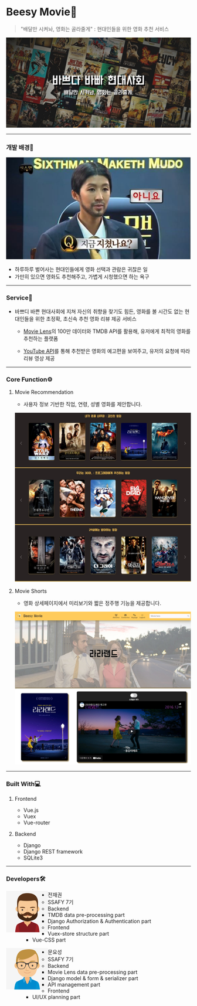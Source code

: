 # Beesy Movie:bee:

> "배달만 시켜놔, 영화는 골라줄게" : 현대인들을 위한 영화 추천 서비스

![image-20220526215656388](README.assets/image-20220526215656388.png)



---

### 개발 배경:city_sunset:

![image-20220526220820585](README.assets/image-20220526220820585.png)

- 하루하루 벌어사는 현대인들에게 영화 선택과 관람은 귀찮은 일
- 가만히 있으면 영화도 추천해주고, 가볍게 시청했으면 하는 욕구 



---

### Service:gift:

- 바쁘디 바쁜 현대사회에 지쳐 자신의 취향을 찾기도 힘든, 영화를 볼 시간도 없는 현대인들을 위한 초정확, 초신속 추천 영화 리뷰 제공 서비스 

  -  [Movie Lens](https://grouplens.org/datasets/movielens/)의 100만 데이터와 TMDB API를 활용해, 유저에게 최적의 영화를 추천하는 플랫폼

  - [YouTube API](https://console.cloud.google.com/home/dashboard?project=clean-pilot-349402&_ga=2.224289883.1362455139.1653572302-1845726553.1651802492&_gac=1.127077119.1653572302.CjwKCAjwyryUBhBSEiwAGN5OCBaFn7uZmjxCei1Jz96JDg4YvRNrX4ZCeBG4TusIQhTR5LtCxt37hBoCyvkQAvD_BwE&pli=1)를 통해 추천받은 영화의 예고편을 보여주고,  유저의 요청에 따라 리뷰 영상 제공



---

### Core Function:gear:

1. Movie Recommendation

   - 사용자 정보 기반한 직업, 연령, 성별 영화를 제안합니다.

   ![image-20220526221411228](README.assets/image-20220526221411228.png)



2. Movie Shorts

   - 영화 상세페이지에서 미리보기와 짧은 정주행 기능을 제공합니다.

   ![image-20220526221800844](README.assets/image-20220526221800844.png)

   

---

### Built With:computer:

1. Frontend

   - Vue.js
   - Vuex
   - Vue-router

   

2. Backend

   - Django
   - Django REST framework
   - SQLite3

   

---

### Developers:hammer_and_wrench:

<img src="README.assets/image-20220526221946950.png" alt="image-20220526221946950" style="zoom: 50%;" align="left"/>

- 전재권
  - SSAFY 7기
  - Backend
    - TMDB data pre-processing part
    - Django Authorization & Authentication part
  - Frontend
    - Vuex-store structure part
    - Vue-CSS part

    

<img src="README.assets/image-20220526222723712.png" alt="image-20220526222723712" style="zoom:50%;" align="left"/>

- 문요성
  - SSAFY 7기
  - Backend
    - Movie Lens data pre-processing part
    - Django model & form & serializer part
    - API management part
  - Frontend
    - UI/UX planning part



